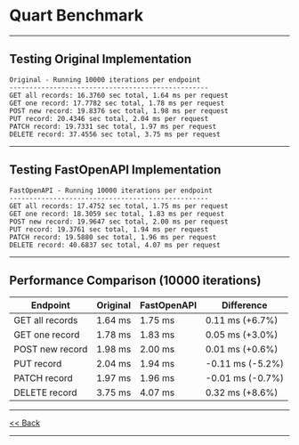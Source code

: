 # Quart Benchmark

---

## Testing Original Implementation
```
Original - Running 10000 iterations per endpoint
--------------------------------------------------
GET all records: 16.3760 sec total, 1.64 ms per request
GET one record: 17.7782 sec total, 1.78 ms per request
POST new record: 19.8376 sec total, 1.98 ms per request
PUT record: 20.4346 sec total, 2.04 ms per request
PATCH record: 19.7331 sec total, 1.97 ms per request
DELETE record: 37.4556 sec total, 3.75 ms per request
```
---

## Testing FastOpenAPI Implementation

```
FastOpenAPI - Running 10000 iterations per endpoint
--------------------------------------------------
GET all records: 17.4752 sec total, 1.75 ms per request
GET one record: 18.3059 sec total, 1.83 ms per request
POST new record: 19.9647 sec total, 2.00 ms per request
PUT record: 19.3761 sec total, 1.94 ms per request
PATCH record: 19.5880 sec total, 1.96 ms per request
DELETE record: 40.6837 sec total, 4.07 ms per request
```

---

## Performance Comparison (10000 iterations)

| Endpoint                | Original | FastOpenAPI | Difference      |
|-------------------------|----------|-------------|----------------|
| GET all records         | 1.64 ms  | 1.75 ms     | 0.11 ms (+6.7%) |
| GET one record          | 1.78 ms  | 1.83 ms     | 0.05 ms (+3.0%) |
| POST new record         | 1.98 ms  | 2.00 ms     | 0.01 ms (+0.6%) |
| PUT record              | 2.04 ms  | 1.94 ms     | -0.11 ms (-5.2%) |
| PATCH record            | 1.97 ms  | 1.96 ms     | -0.01 ms (-0.7%) |
| DELETE record           | 3.75 ms  | 4.07 ms     | 0.32 ms (+8.6%) |

---

[<< Back](../README.md)

---